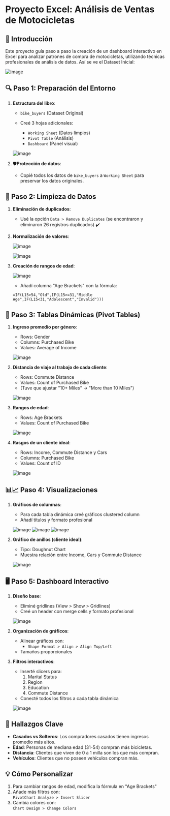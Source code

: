
# Proyecto Excel: Análisis de Ventas de Motocicletas

## 📌 Introducción
 Este proyecto guía paso a paso la creación de un dashboard interactivo en Excel para analizar patrones de compra de motocicletas, utilizando técnicas profesionales de análisis de datos. Así se ve el Dataset Inicial:

![image](https://github.com/user-attachments/assets/22db5ed9-2a98-4374-8d36-dd0e12e3b6e9)


## 🔍 Paso 1: Preparación del Entorno
1. **Estructura del libro**:

     - `bike_buyers` (Dataset Original)

   - Creé 3 hojas adicionales:
     - `Working Sheet` (Datos limpios)
     - `Pivot Table` (Análisis)
     - `Dashboard` (Panel visual)

   ![image](https://github.com/user-attachments/assets/1d7c870c-ef98-4b53-ba1a-c73c7c9b8d79)


3. 🛡️**Protección de datos**:
   - Copié todos los datos de `bike_buyers` a `Working Sheet` para preservar los datos originales.

## 🧹 Paso 2: Limpieza de Datos
1. **Eliminación de duplicados**:
   - Usé la opción `Data > Remove Duplicates` (se encontraron y eliminaron 26 registros duplicados) ✔️

2. **Normalización de valores**:
  
   ![image](https://github.com/user-attachments/assets/0b659534-162b-4925-80a8-7c4b2972c8d7)

   ![image](https://github.com/user-attachments/assets/ea9e53c0-4e59-4b98-a4c8-214b0840a5aa)
   

4. **Creación de rangos de edad**:

   ![image](https://github.com/user-attachments/assets/180d31b6-441e-4ae0-9b92-74f74dd63131)

   - Añadí columna "Age Brackets" con la fórmula:

   ```excel
   =IF(L15>54,"Old",IF(L15>=31,"Middle Age",IF(L15<31,"Adolescent","Invalid")))
   ```

## 📐 Paso 3: Tablas Dinámicas (Pivot Tables)
1. **Ingreso promedio por género**:
   - Rows: Gender
   - Columns: Purchased Bike
   - Values: Average of Income

   ![image](https://github.com/user-attachments/assets/6e020412-7e80-4516-bb1d-6125041b6e90)

2. **Distancia de viaje al trabajo de cada cliente**:
   - Rows: Commute Distance
   - Values: Count of Purchased Bike
   - (Tuve que ajustar "10+ Miles" → "More than 10 Miles")
  
   ![image](https://github.com/user-attachments/assets/e3f3a5bb-c009-469e-be36-e206bad57d80)

3. **Rangos de edad**:
   - Rows: Age Brackets
   - Values: Count of Purchased Bike
  
   ![image](https://github.com/user-attachments/assets/414b556e-f671-48ca-88e3-8955dcbd078e)

4. **Rasgos de un cliente ideal**:
   - Rows: Income, Commute Distance y Cars
   - Columns: Purchased Bike
   - Values: Count of ID
     
   ![image](https://github.com/user-attachments/assets/836df74c-c322-4979-bf32-29b64b3189c6)

   

## 📊📈 Paso 4: Visualizaciones
1. **Gráficos de columnas**:
   - Para cada tabla dinámica creé gráficos clustered column
   - Añadí títulos y formato profesional

   ![image](https://github.com/user-attachments/assets/8d11341d-7387-4902-b73e-13a0fdb5347c)
   ![image](https://github.com/user-attachments/assets/310328a5-fd3c-41a3-b5ae-2af157f42aae)
   ![image](https://github.com/user-attachments/assets/ac81373d-97f5-4b6d-bf5f-87e5850771b7)


2. **Gráfico de anillos (cliente ideal)**:
   - Tipo: Doughnut Chart
   - Muestra relación entre Income, Cars y Commute Distance

   ![image](https://github.com/user-attachments/assets/9772b40d-e5c5-4364-b844-d2c5ab72349e)


## 🖥️ Paso 5: Dashboard Interactivo
1. **Diseño base**:
   - Eliminé gridlines (View > Show > Gridlines)
   - Creé un header con merge cells y formato profesional

   ![image](https://github.com/user-attachments/assets/1bca8ed9-02ae-4a64-a172-f0cecececf24)

2. **Organización de gráficos**:
   - Alinear gráficos con:
     - `Shape Format > Align > Align Top/Left`
   - Tamaños proporcionales

3. **Filtros interactivos**:
   - Inserté slicers para:
     1. Marital Status
     2. Region
     3. Education
     4. Commute Distance
   - Conecté todos los filtros a cada tabla dinámica

   ![image](https://github.com/user-attachments/assets/cc53aa7d-58c4-46eb-95c9-e47d4674905d)

## 🔎 Hallazgos Clave
- **Casados vs Solteros**: Los compradores casados tienen ingresos promedio más altos.
- **Edad**: Personas de mediana edad (31-54) compran más bicicletas.
- **Distancia**: Clientes que viven de 0 a 1 milla son los que más compran.
- **Vehículos**: Clientes que no poseen vehículos compran más.

## 💡 Cómo Personalizar
1. Para cambiar rangos de edad, modifica la fórmula en "Age Brackets"
2. Añade más filtros con:  
   `PivotChart Analyze > Insert Slicer`
3. Cambia colores con:  
   `Chart Design > Change Colors`

